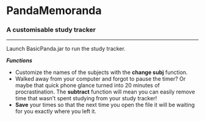 # PandaMemoranda

### A customisable study tracker
---

Launch BasicPanda.jar to run the study tracker.

___Functions___

*  Customize the names of the subjects with the __change subj__ function.
* Walked away from your computer and forgot to pause the timer? Or maybe that quick phone glance turned into 20 minutes of procrastination. The __subtract__ function will mean you can easily remove time that wasn't spent studying from your study tracker!
* __Save__ your times so that the next time you open the file it will be waiting for you exactly where you left it.
